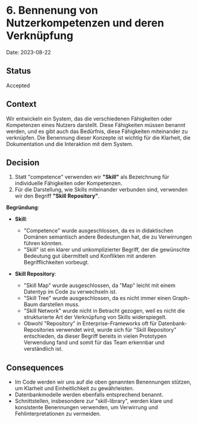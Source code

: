 # 6. Bennenung von Nutzerkompetenzen und deren Verknüpfung

Date: 2023-08-22

## Status

Accepted

## Context

Wir entwickeln ein System, das die verschiedenen Fähigkeiten oder Kompetenzen eines Nutzers darstellt. Diese Fähigkeiten müssen benannt werden, und es gibt auch das Bedürfnis, diese Fähigkeiten miteinander zu verknüpfen. Die Benennung dieser Konzepte ist wichtig für die Klarheit, die Dokumentation und die Interaktion mit dem System.

## Decision

1. Statt "competence" verwenden wir **"Skill"** als Bezeichnung für individuelle Fähigkeiten oder Kompetenzen.
2. Für die Darstellung, wie Skills miteinander verbunden sind, verwenden wir den Begriff **"Skill Repository"**.

**Begründung**:

- **Skill**:
  - "Competence" wurde ausgeschlossen, da es in didaktischen Domänen semantisch andere Bedeutungen hat, die zu Verwirrungen führen könnten.
  - "Skill" ist ein klarer und unkomplizierter Begriff, der die gewünschte Bedeutung gut übermittelt und Konflikten mit anderen Begrifflichkeiten vorbeugt.

- **Skill Repository**:
  - "Skill Map" wurde ausgeschlossen, da "Map" leicht mit einem Datentyp im Code zu verwechseln ist.
  - "Skill Tree" wurde ausgeschlossen, da es nicht immer einen Graph-Baum darstellen muss.
  - "Skill Network" wurde nicht in Betracht gezogen, weil es nicht die strukturierte Art der Verknüpfung von Skills widerspiegelt.
  - Obwohl "Repository" in Enterprise-Frameworks oft für Datenbank-Repositories verwendet wird, wurde sich für "Skill Repository" entschieden, da dieser Begriff bereits in vielen Prototypen Verwendung fand und somit für das Team erkennbar und verständlich ist.


## Consequences

- Im Code werden wir uns auf die oben genannten Benennungen stützen, um Klarheit und Einheitlichkeit zu gewährleisten.
- Datenbankmodelle werden ebenfalls entsprechend benannt.
- Schnittstellen, insbesondere zur "skill-library", werden klare und konsistente Benennungen verwenden, um Verwirrung und Fehlinterpretationen zu vermeiden.

